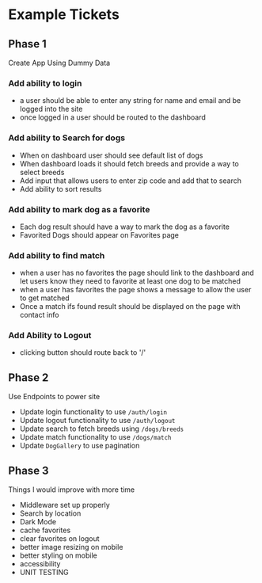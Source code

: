 # Example Tickets

## Phase 1
Create App Using Dummy Data

### Add ability to login
- a user should be able to enter any string for name and email and be logged into the site
- once logged in a user should be routed to the dashboard

### Add ability to Search for dogs
- When on dashboard user should see default list of dogs
- When dashboard loads it should fetch breeds and provide a way to select breeds
- Add input that allows users to enter zip code and add that to search
- Add ability to sort results

### Add ability to mark dog as a favorite
- Each dog result should have a way to mark the dog as a favorite
- Favorited Dogs should appear on Favorites page

### Add ability to find match
- when a user has no favorites the page should link to the dashboard and let users know they need to favorite at least one dog to be matched
- when a user has favorites the page shows a message to allow the user to get matched
- Once a match ifs found result should be displayed on the page with contact info

### Add Ability to Logout
- clicking button should route back to '/'

## Phase 2
Use Endpoints to power site

- Update login functionality to use `/auth/login`
- Update logout  functionality to use `/auth/logout`
- Update search to fetch breeds using `/dogs/breeds`
- Update match functionality to use `/dogs/match`
- Update `DogGallery` to use pagination

## Phase 3
Things I would improve with more time
- Middleware set up properly
- Search by location
- Dark Mode
- cache favorites
- clear favorites on logout
- better image resizing on mobile
- better styling on mobile
- accessibility
- UNIT TESTING

